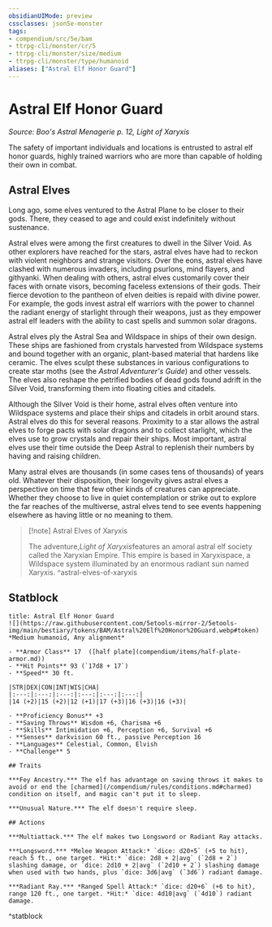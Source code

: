 ```yaml
---
obsidianUIMode: preview
cssclasses: json5e-monster
tags:
- compendium/src/5e/bam
- ttrpg-cli/monster/cr/5
- ttrpg-cli/monster/size/medium
- ttrpg-cli/monster/type/humanoid
aliases: ["Astral Elf Honor Guard"]
---
```

# Astral Elf Honor Guard
*Source: Boo's Astral Menagerie p. 12, Light of Xaryxis*  

The safety of important individuals and locations is entrusted to astral elf honor guards, highly trained warriors who are more than capable of holding their own in combat.

## Astral Elves

Long ago, some elves ventured to the Astral Plane to be closer to their gods. There, they ceased to age and could exist indefinitely without sustenance.

Astral elves were among the first creatures to dwell in the Silver Void. As other explorers have reached for the stars, astral elves have had to reckon with violent neighbors and strange visitors. Over the eons, astral elves have clashed with numerous invaders, including psurlons, mind flayers, and githyanki. When dealing with others, astral elves customarily cover their faces with ornate visors, becoming faceless extensions of their gods. Their fierce devotion to the pantheon of elven deities is repaid with divine power. For example, the gods invest astral elf warriors with the power to channel the radiant energy of starlight through their weapons, just as they empower astral elf leaders with the ability to cast spells and summon solar dragons.

Astral elves ply the Astral Sea and Wildspace in ships of their own design. These ships are fashioned from crystals harvested from Wildspace systems and bound together with an organic, plant-based material that hardens like ceramic. The elves sculpt these substances in various configurations to create star moths (see the *Astral Adventurer's Guide*) and other vessels. The elves also reshape the petrified bodies of dead gods found adrift in the Silver Void, transforming them into floating cities and citadels.

Although the Silver Void is their home, astral elves often venture into Wildspace systems and place their ships and citadels in orbit around stars. Astral elves do this for several reasons. Proximity to a star allows the astral elves to forge pacts with solar dragons and to collect starlight, which the elves use to grow crystals and repair their ships. Most important, astral elves use their time outside the Deep Astral to replenish their numbers by having and raising children.

Many astral elves are thousands (in some cases tens of thousands) of years old. Whatever their disposition, their longevity gives astral elves a perspective on time that few other kinds of creatures can appreciate. Whether they choose to live in quiet contemplation or strike out to explore the far reaches of the multiverse, astral elves tend to see events happening elsewhere as having little or no meaning to them.

> [!note] Astral Elves of Xaryxis
> 
> The adventure,*Light of Xaryxis*features an amoral astral elf society called the Xaryxian Empire. This empire is based in Xaryxispace, a Wildspace system illuminated by an enormous radiant sun named Xaryxis.
^astral-elves-of-xaryxis

## Statblock

```ad-statblock
title: Astral Elf Honor Guard
![](https://raw.githubusercontent.com/5etools-mirror-2/5etools-img/main/bestiary/tokens/BAM/Astral%20Elf%20Honor%20Guard.webp#token)
*Medium humanoid, Any alignment*

- **Armor Class** 17  ([half plate](compendium/items/half-plate-armor.md))
- **Hit Points** 93 (`17d8 + 17`)
- **Speed** 30 ft.

|STR|DEX|CON|INT|WIS|CHA|
|:---:|:---:|:---:|:---:|:---:|:---:|
|14 (+2)|15 (+2)|12 (+1)|17 (+3)|16 (+3)|16 (+3)|

- **Proficiency Bonus** +3
- **Saving Throws** Wisdom +6, Charisma +6
- **Skills** Intimidation +6, Perception +6, Survival +6
- **Senses** darkvision 60 ft., passive Perception 16
- **Languages** Celestial, Common, Elvish
- **Challenge** 5

## Traits

***Fey Ancestry.*** The elf has advantage on saving throws it makes to avoid or end the [charmed](/compendium/rules/conditions.md#charmed) condition on itself, and magic can't put it to sleep.

***Unusual Nature.*** The elf doesn't require sleep.

## Actions

***Multiattack.*** The elf makes two Longsword or Radiant Ray attacks.

***Longsword.*** *Melee Weapon Attack:* `dice: d20+5` (+5 to hit), reach 5 ft., one target. *Hit:* `dice: 2d8 + 2|avg` (`2d8 + 2`) slashing damage, or `dice: 2d10 + 2|avg` (`2d10 + 2`) slashing damage when used with two hands, plus `dice: 3d6|avg` (`3d6`) radiant damage.

***Radiant Ray.*** *Ranged Spell Attack:* `dice: d20+6` (+6 to hit), range 120 ft., one target. *Hit:* `dice: 4d10|avg` (`4d10`) radiant damage.
```
^statblock